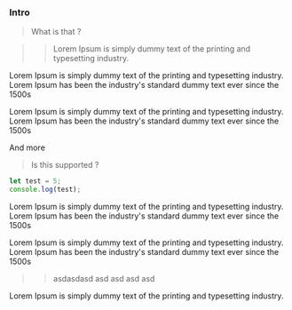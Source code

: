 ### Intro

> What is that ?

>> Lorem Ipsum is simply dummy text of the printing and typesetting industry. 

Lorem Ipsum is simply dummy text of the printing and typesetting industry. 
Lorem Ipsum has been the industry's standard dummy text ever since the 1500s

Lorem Ipsum is simply dummy text of the printing and typesetting industry. 
Lorem Ipsum has been the industry's standard dummy text ever since the 1500s

And more

> Is this supported ?


```jsx static
let test = 5;
console.log(test);
```

Lorem Ipsum is simply dummy text of the printing and typesetting industry. 
Lorem Ipsum has been the industry's standard dummy text ever since the 1500s

Lorem Ipsum is simply dummy text of the printing and typesetting industry. 
Lorem Ipsum has been the industry's standard dummy text ever since the 1500s

>> asdasdasd asd asd asd asd 

Lorem Ipsum is simply dummy text of the printing and typesetting industry. 
